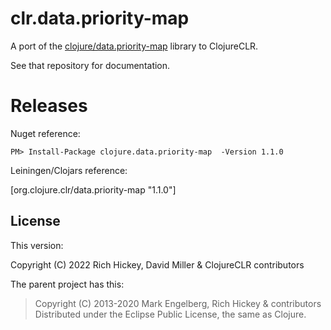 # clr.data.priority-map

A port of the [clojure/data.priority-map](https://github.com/clojure/data.priority-map) library to ClojureCLR.

See that repository for documentation.

# Releases

Nuget reference:

```
PM> Install-Package clojure.data.priority-map  -Version 1.1.0
```

Leiningen/Clojars reference:

[org.clojure.clr/data.priority-map "1.1.0"]

## License

This version:

Copyright (C) 2022 Rich Hickey, David Miller & ClojureCLR contributors

The parent project has this:

>Copyright (C) 2013-2020 Mark Engelberg, Rich Hickey & contributors
>Distributed under the Eclipse Public License, the same as Clojure.
